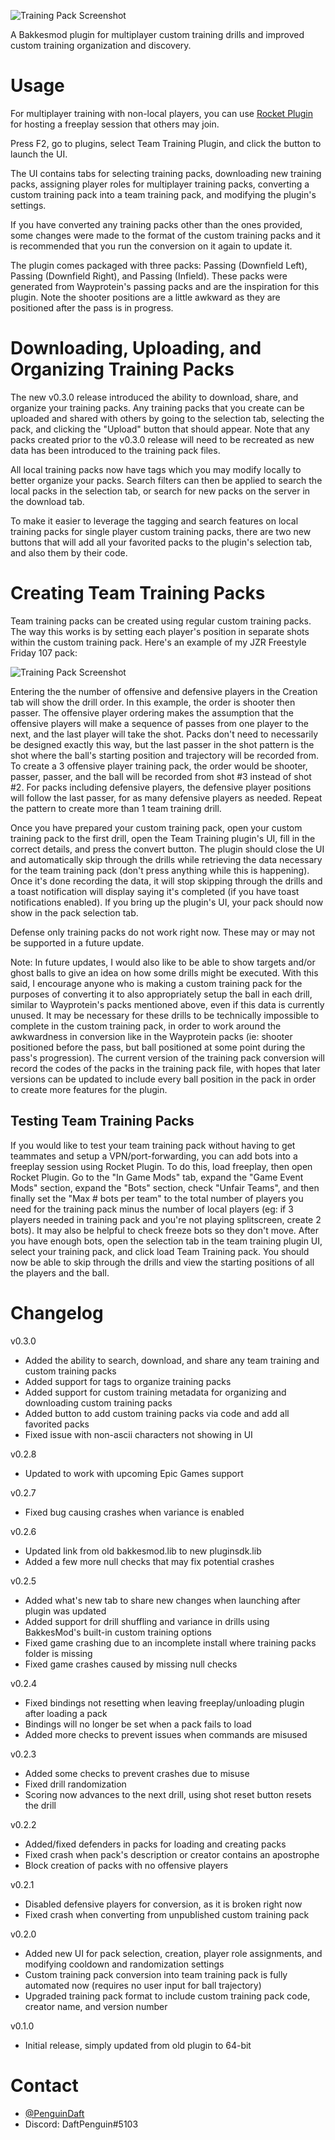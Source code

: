 ![Training Pack Screenshot](/images/team-training-banner.png)

A Bakkesmod plugin for multiplayer custom training drills and improved custom training organization and discovery.

# Usage

For multiplayer training with non-local players, you can use [Rocket Plugin](https://bakkesplugins.com/plugins/view/26) for hosting a freeplay session that others may join.

Press F2, go to plugins, select Team Training Plugin, and click the button to launch the UI.

The UI contains tabs for selecting training packs, downloading new training packs, assigning player roles for multiplayer training packs, converting a custom training pack into a team training pack, and modifying the plugin's settings.

If you have converted any training packs other than the ones provided, some changes were made to the format of the custom training packs and it is recommended that you run the conversion on it again to update it.

The plugin comes packaged with three packs: Passing (Downfield Left), Passing (Downfield Right), and Passing (Infield). These packs were generated from Wayprotein's passing packs and are the inspiration for this plugin. Note the shooter positions are a little awkward as they are positioned after the pass is in progress.

# Downloading, Uploading, and Organizing Training Packs

The new v0.3.0 release introduced the ability to download, share, and organize your training packs. Any training packs that you create can be uploaded and shared with others by going to the selection tab, selecting the pack, and clicking the "Upload" button that should appear. Note that any packs created prior to the v0.3.0 release will need to be recreated as new data has been introduced to the training pack files.

All local training packs now have tags which you may modify locally to better organize your packs. Search filters can then be applied to search the local packs in the selection tab, or search for new packs on the server in the download tab.

To make it easier to leverage the tagging and search features on local training packs for single player custom training packs, there are two new buttons that will add all your favorited packs to the plugin's selection tab, and also them by their code.

# Creating Team Training Packs

Team training packs can be created using regular custom training packs. The way this works is by setting each player's position in separate shots within the custom training pack. Here's an example of my JZR Freestyle Friday 107 pack:

![Training Pack Screenshot](/images/training-pack-example.png)

Entering the the number of offensive and defensive players in the Creation tab will show the drill order. In this example, the order is shooter then passer. The offensive player ordering makes the assumption that the offensive players will make a sequence of passes from one player to the next, and the last player will take the shot. Packs don't need to necessarily be designed exactly this way, but the last passer in the shot pattern is the shot where the ball's starting position and trajectory will be recorded from. To create a 3 offensive player training pack, the order would be shooter, passer, passer, and the ball will be recorded from shot #3 instead of shot #2. For packs including defensive players, the defensive player positions will follow the last passer, for as many defensive players as needed. Repeat the pattern to create more than 1 team training drill.

Once you have prepared your custom training pack, open your custom training pack to the first drill, open the Team Training plugin's UI, fill in the correct details, and press the convert button. The plugin should close the UI and automatically skip through the drills while retrieving the data necessary for the team training pack (don't press anything while this is happening). Once it's done recording the data, it will stop skipping through the drills and a toast notification will display saying it's completed (if you have toast notifications enabled). If you bring up the plugin's UI, your pack should now show in the pack selection tab.

Defense only training packs do not work right now. These may or may not be supported in a future update.

Note: In future updates, I would also like to be able to show targets and/or ghost balls to give an idea on how some drills might be executed. With this said, I encourage anyone who is making a custom training pack for the purposes of converting it to also appropriately setup the ball in each drill, similar to Wayprotein's packs mentioned above, even if this data is currently unused. It may be necessary for these drills to be technically impossible to complete in the custom training pack, in order to work around the awkwardness in conversion like in the Wayprotein packs (ie: shooter positioned before the pass, but ball positioned at some point during the pass's progression). The current version of the training pack conversion will record the codes of the packs in the training pack file, with hopes that later versions can be updated to include every ball position in the pack in order to create more features for the plugin.

## Testing Team Training Packs

If you would like to test your team training pack without having to get teammates and setup a VPN/port-forwarding, you can add bots into a freeplay session using Rocket Plugin. To do this, load freeplay, then open Rocket Plugin. Go to the "In Game Mods" tab, expand the "Game Event Mods" section, expand the "Bots" section, check "Unfair Teams", and then finally set the "Max # bots per team" to the total number of players you need for the training pack minus the number of local players (eg: if 3 players needed in training pack and you're not playing splitscreen, create 2 bots). It may also be helpful to check freeze bots so they don't move. After you have enough bots, open the selection tab in the team training plugin UI, select your training pack, and click load Team Training pack. You should now be able to skip through the drills and view the starting positions of all the players and the ball.

# Changelog

v0.3.0
* Added the ability to search, download, and share any team training and custom training packs
* Added support for tags to organize training packs
* Added support for custom training metadata for organizing and downloading custom training packs
* Added button to add custom training packs via code and add all favorited packs
* Fixed issue with non-ascii characters not showing in UI

v0.2.8
* Updated to work with upcoming Epic Games support

v0.2.7
* Fixed bug causing crashes when variance is enabled

v0.2.6
* Updated link from old bakkesmod.lib to new pluginsdk.lib
* Added a few more null checks that may fix potential crashes

v0.2.5
* Added what's new tab to share new changes when launching after plugin was updated
* Added support for drill shuffling and variance in drills using BakkesMod's built-in custom training options
* Fixed game crashing due to an incomplete install where training packs folder is missing
* Fixed game crashes caused by missing null checks

v0.2.4
* Fixed bindings not resetting when leaving freeplay/unloading plugin after loading a pack
* Bindings will no longer be set when a pack fails to load
* Added more checks to prevent issues when commands are misused

v0.2.3
* Added some checks to prevent crashes due to misuse
* Fixed drill randomization
* Scoring now advances to the next drill, using shot reset button resets the drill

v0.2.2
* Added/fixed defenders in packs for loading and creating packs
* Fixed crash when pack's description or creator contains an apostrophe
* Block creation of packs with no offensive players

v0.2.1
* Disabled defensive players for conversion, as it is broken right now
* Fixed crash when converting from unpublished custom training pack

v0.2.0
* Added new UI for pack selection, creation, player role assignments, and modifying cooldown and randomization settings
* Custom training pack conversion into team training pack is fully automated now (requires no user input for ball trajectory)
* Upgraded training pack format to include custom training pack code, creator name, and version number

v0.1.0
* Initial release, simply updated from old plugin to 64-bit

# Contact

* [@PenguinDaft](twitter.com/PenguinDaft)
* Discord: DaftPenguin#5103